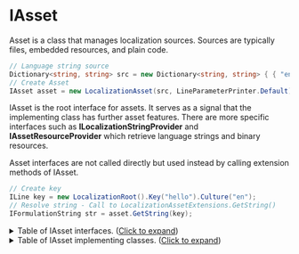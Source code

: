 # IAsset
Asset is a class that manages localization sources.
Sources are typically files, embedded resources, and plain code.

```csharp
// Language string source
Dictionary<string, string> src = new Dictionary<string, string> { { "en:hello", "Hello World!" } };
// Create Asset
IAsset asset = new LocalizationAsset(src, LineParameterPrinter.Default);
```

IAsset is the root interface for assets. It serves as a signal that the implementing class has further asset features.
There are more specific interfaces such as **ILocalizationStringProvider** and **IAssetResourceProvider** which 
retrieve language strings and binary resources.

Asset interfaces are not called directly but used instead by calling extension methods of IAsset.

```csharp
// Create key
ILine key = new LocalizationRoot().Key("hello").Culture("en");
// Resolve string - Call to LocalizationAssetExtensions.GetString()
IFormulationString str = asset.GetString(key);
```

<details>
<summary>Table of IAsset interfaces. (<u>Click to expand</u>)</summary>

<table>
    <thead> 
    <tr> 
       <th>Name</th> 
       <th>Description</th> 
    </tr>
    </thead>
    <tbody>
    <tr>
       <td><a href="https://github.com/tagcode/Lexical.Localization/blob/master/Lexical.Localization.Abstractions/Asset/IAsset.cs">IAsset</a></td>
       <td>Root interface.</td>
    </tr>
    <tr>
       <td><a href="https://github.com/tagcode/Lexical.Localization/blob/master/Lexical.Localization.Abstractions/Asset/IAssetResourceProvider.cs">IAssetResourceProvider</a></td>
       <td>Provides culture specific binary resources, such as icons and sounds</td>
    </tr>
    <tr>
       <td><a href="https://github.com/tagcode/Lexical.Localization/blob/master/Lexical.Localization.Abstractions/LocalizationAsset/ILocalizationStringProvider.cs">ILocalizationStringProvider</a></td>
       <td>Provides culture specific language strings</td>
    </tr>
    <tr>
       <td><a href="https://github.com/tagcode/Lexical.Localization/blob/master/Lexical.Localization.Abstractions/LocalizationAsset/ILocalizationAssetCultureCapabilities.cs">ILocalizationAssetCultureCapabilities</a></td>
       <td>Enumerates available cultures</td>
    </tr>
    <tr>
       <td><a href="https://github.com/tagcode/Lexical.Localization/blob/master/Lexical.Localization.Abstractions/Asset/IAssetCache.cs">IAssetCache</a></td>
       <td>Cache feature</td>
    </tr>
    <tr>
       <td>&nbsp;&nbsp;&nbsp;&nbsp;<a href="https://github.com/tagcode/Lexical.Localization/blob/master/Lexical.Localization.Abstractions/Asset/IAssetCache.cs">IAssetCachePart</a></td>
       <td>Handles cache for specific interface</td>
    </tr>
    <tr>
       <td><a href="https://github.com/tagcode/Lexical.Localization/blob/master/Lexical.Localization.Abstractions/Asset/IAssetComposition.cs">IAssetComposition</a></td>
       <td>Composition of IAsset components</td>
    </tr>
    <tr>
       <td><a href="https://github.com/tagcode/Lexical.Localization/blob/master/Lexical.Localization.Abstractions/Asset/IAssetProvider.cs">IAssetProvider</a></td>
       <td>Loads IAssets from files as needed</td>
    </tr>
    <tr>
       <td><a href="https://github.com/tagcode/Lexical.Localization/blob/master/Lexical.Localization.Abstractions/Asset/IAssetLoader.cs">IAssetLoader</a></td>
       <td>Loads IAssets from files as needed, and is configurable</td>
    </tr>
    <tr>
       <td>&nbsp;&nbsp;&nbsp;&nbsp;<a href="https://github.com/tagcode/Lexical.Localization/blob/master/Lexical.Localization.Abstractions/Asset/IAssetLoaderPart.cs">IAssetLoaderPart</a></td>
       <td>Loader object</td>
    </tr>
    <tr>
       <td>&nbsp;&nbsp;&nbsp;&nbsp;<a href="https://github.com/tagcode/Lexical.Localization/blob/master/Lexical.Localization/LocalizationAssetLoader/IAssetLoaderPartResourceManager.cs">IAssetLoaderPartResourceManager</a></td>
       <td>Loader object for .resources files</td>
    </tr>
    <tr>
       <td><a href="https://github.com/tagcode/Lexical.Localization/blob/master/Lexical.Localization.Abstractions/Asset/IAssetReloadable.cs">IAssetReloadable</a></td>
       <td>Interface to reload content and clear caches.</td>
    </tr>
    <tr>
       <td><a href="https://github.com/tagcode/Lexical.Localization/blob/master/Lexical.Localization.Abstractions/Asset/IAssetBuilder.cs">IAssetBuilder</a></td>
       <td>Configurable to construct new IAsset instances</td>
    </tr>
    <tr>
       <td>&nbsp;&nbsp;&nbsp;&nbsp;<a href="https://github.com/tagcode/Lexical.Localization/blob/master/Lexical.Localization.Abstractions/Asset/IAssetSource.cs">IAssetSource</a></td>
       <td>Used with IAssetBuilder for Dependency Injection (DI) cases</td>
    </tr>
    </tbody>
</table>

</details>



<details>
  <summary>Table of IAsset implementing classes. (<u>Click to expand</u>)</summary>
<table>
<thead>
    <tr>
    <th>Name</th>
    <th>Description</th>
    </tr>
</thead>
<tbody>
    <tr>
      <td><a href="https://github.com/tagcode/Lexical.Localization/blob/master/Lexical.Localization/LocalizationAsset/LocalizationAssetFunc.cs">LocalizationAssetFunc</a></td>
      <td>Calls delegate Func&lt;IAsset&gt; to provide IAsset</td>
    </tr>
    <tr>
      <td><a href="https://github.com/tagcode/Lexical.Localization/blob/master/Lexical.Localization/LocalizationAsset/LocalizationAsset.cs">LocalizationAsset</a></td>
      <td>Adapts Dictionary&lt;string, string&gt; to IAsset</td>
    </tr>
    <tr>
      <td><a href="https://github.com/tagcode/Lexical.Localization/blob/master/Lexical.Localization/LocalizationAsset/LocalizationStringsFunc.cs">LocalizationStringsFunc</a></td>
      <td>Adapts Func&lt;ILine, string&gt; to IAsset</td>
    </tr>
    <tr>
      <td><a href="https://github.com/tagcode/Lexical.Localization/blob/master/Lexical.Localization/LocalizationAsset/ResourceManagerAsset.cs">ResourceManagerAsset</a></td>
      <td>Adapts ResourceManager to IAsset</td>
    </tr>
    <tr>
      <td><a href="https://github.com/tagcode/Lexical.Localization/blob/master/Lexical.Localization/LocalizationAsset/StringLocalizerAsset.cs">StringLocalizerAsset</a></td>
      <td>Adapts IStringLocalizer to IAsset</td>
    </tr>
    <tr>
      <td><a href="https://github.com/tagcode/Lexical.Localization/blob/master/Lexical.Localization/LocalizationAsset/StringLocalizerFactoryAsset.cs">StringLocalizerFactoryAsset</a></td>
      <td>Adapts IStringLocalizerFactory to IAsset</td>
    </tr>
    <tr>
      <td><a href="https://github.com/tagcode/Lexical.Localization/blob/master/Lexical.Localization/Asset/AssetBuilder.cs">AssetBuilder</a></td>
      <td>Instantiates new IAsset</td>
    </tr>
    <tr>
      <td>&nbsp;&nbsp;&nbsp;&nbsp;<a href="https://github.com/tagcode/Lexical.Localization/blob/master/Lexical.Localization/Asset/AssetSource.cs">AssetSource</a></td>
      <td>Adds asset as component when IAssetBuilder builds a new asset</td>
    </tr>
    <tr>
      <td>&nbsp;&nbsp;&nbsp;&nbsp;<a href="https://github.com/tagcode/Lexical.Localization/blob/master/Lexical.Localization/LocalizationAsset/ResourceManagerStringLocalizerAssetSource.cs">ResourceManagerStringLocalizerAssetSource</a></td>
      <td>Adapts location of .resources file to IAssetSource</td>
    </tr>
    <tr>
      <td><a href="https://github.com/tagcode/Lexical.Localization/blob/master/Lexical.Localization/Asset/AssetCache.cs">AssetCache</a></td>
      <td>Requests are cached</td>
    </tr>
    <tr>
      <td>&nbsp;&nbsp;&nbsp;&nbsp;<a href="https://github.com/tagcode/Lexical.Localization/blob/master/Lexical.Localization/Asset/AssetCachePartResources.cs">AssetCachePartResources</a></td>
      <td>A part that adds feature to cache resource requests.</td>
    </tr>
    <tr>
      <td>&nbsp;&nbsp;&nbsp;&nbsp;<a href="https://github.com/tagcode/Lexical.Localization/blob/master/Lexical.Localization/LocalizationAsset/AssetCachePartStrings.cs">AssetCachePartStrings</a></td>
      <td>A part that adds feature to cache string requests.</td>
    </tr>
    <tr>
      <td>&nbsp;&nbsp;&nbsp;&nbsp;<a href="https://github.com/tagcode/Lexical.Localization/blob/master/Lexical.Localization/LocalizationAsset/AssetCachePartCultures.cs">AssetCachePartCultures</a></td>
      <td>A part that adds feature to cache culture enumeration requests.</td>
    </tr>
    <tr>
      <td><a href="https://github.com/tagcode/Lexical.Localization/blob/master/Lexical.Localization/Asset/AssetComposition.cs">AssetComposition</a></td>
      <td>Composes IAsset composites into an unifying IAsset</td>
    </tr>
    <tr>
      <td><a href="https://github.com/tagcode/Lexical.Localization/blob/master/Lexical.Localization/Asset/AssetResourceDictionary.cs">AssetResourceDictionary</a></td>
      <td>Converts Dictionary&lt;string, byte[]&gt; to IAsset</td>
    </tr>
</tbody>
</table>

</details>


